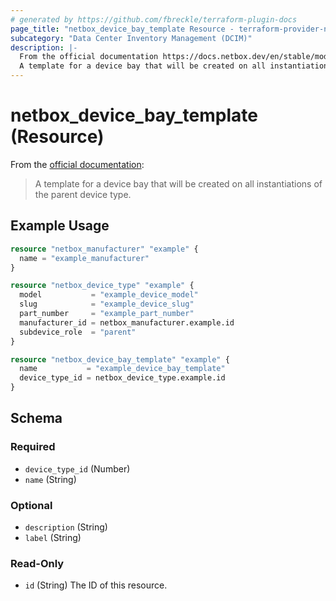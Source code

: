 ```yaml
---
# generated by https://github.com/fbreckle/terraform-plugin-docs
page_title: "netbox_device_bay_template Resource - terraform-provider-netbox"
subcategory: "Data Center Inventory Management (DCIM)"
description: |-
  From the official documentation https://docs.netbox.dev/en/stable/models/dcim/devicebaytemplate/:
  A template for a device bay that will be created on all instantiations of the parent device type.
---
```


# netbox_device_bay_template (Resource)

From the [official documentation](https://docs.netbox.dev/en/stable/models/dcim/devicebaytemplate/):

> A template for a device bay that will be created on all instantiations of the parent device type.

## Example Usage

```terraform
resource "netbox_manufacturer" "example" {
  name = "example_manufacturer"
}

resource "netbox_device_type" "example" {
  model           = "example_device_model"
  slug            = "example_device_slug"
  part_number     = "example_part_number"
  manufacturer_id = netbox_manufacturer.example.id
  subdevice_role  = "parent"
}

resource "netbox_device_bay_template" "example" {
  name           = "example_device_bay_template"
  device_type_id = netbox_device_type.example.id
}
```

<!-- schema generated by tfplugindocs -->
## Schema

### Required

- `device_type_id` (Number)
- `name` (String)

### Optional

- `description` (String)
- `label` (String)

### Read-Only

- `id` (String) The ID of this resource.


